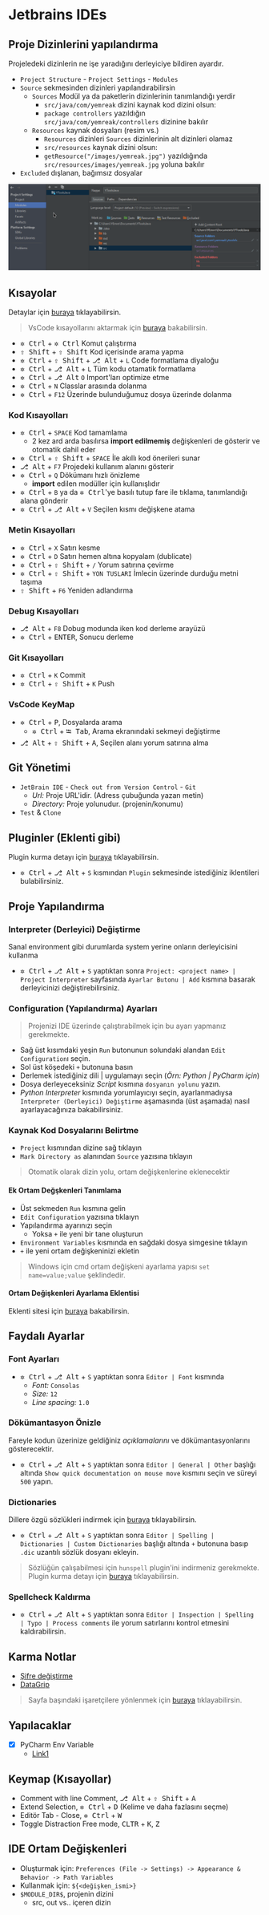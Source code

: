 # Jetbrains IDEs <!-- omit in toc -->

## Proje Dizinlerini yapılandırma

Projeledeki dizinlerin ne işe yaradığını derleyiciye bildiren ayardır.

- `Project Structure` - `Project Settings` - `Modules`
- `Source` sekmesinden dizinleri yapılandırabilirsin
  - `Sources` Modül ya da paketlerin dizinlerinin tanımlandığı yerdir
    - `src/java/com/yemreak` dizini kaynak kod dizini olsun:
    - `package controllers` yazıldığın `src/java/com/yemreak/controllers` dizinine bakılır
  - `Resources` kaynak dosyaları (resim vs.)
    - `Resources` dizinleri `Sources` dizinlerinin alt dizinleri olamaz
    - `src/resources` kaynak dizini olsun:
    - `getResource("/images/yemreak.jpg")` yazıldığında `src/resources/images/yemreak.jpg` yoluna bakılır
- `Excluded` dışlanan, bağımsız dosyalar

![jetbrains_project_structures](../res/jetbrains_project_structures.png)

## Kısayolar

Detaylar için [buraya](https://www.jetbrains.com/help/idea/mastering-keyboard-shortcuts.html) tıklayabilirsin.

> VsCode kısayollarını aktarmak için [buraya](https://plugins.jetbrains.com/plugin/12062-vs-code-keymap/versions) bakabilirsin.

- <kbd>✲ Ctrl</kbd> + <kbd>✲ Ctrl</kbd> Komut çalıştırma
- <kbd>⇧ Shift</kbd> + <kbd>⇧ Shift</kbd> Kod içerisinde arama yapma
- <kbd>✲ Ctrl</kbd> + <kbd>⇧ Shift</kbd> + <kbd>⎇ Alt</kbd> + `L` Code formatlama diyaloğu
- <kbd>✲ Ctrl</kbd> + <kbd>⎇ Alt</kbd> + `L` Tüm kodu otamatik formatlama
- <kbd>✲ Ctrl</kbd> + <kbd>⎇ Alt</kbd> `O` Import'ları optimize etme
- <kbd>✲ Ctrl</kbd> + `N` Classlar arasında dolanma
- <kbd>✲ Ctrl</kbd> + `F12` Üzerinde bulunduğumuz dosya üzerinde dolanma

### Kod Kısayolları

- <kbd>✲ Ctrl</kbd> + `SPACE` Kod tamamlama
  - 2 kez ard arda basılırsa **import edilmemiş** değişkenleri de gösterir ve otomatik dahil eder
- <kbd>✲ Ctrl</kbd> + <kbd>⇧ Shift</kbd> + `SPACE` İle akıllı kod önerileri sunar
- <kbd>⎇ Alt</kbd> + `F7` Projedeki kullanım alanını gösterir
- <kbd>✲ Ctrl</kbd> + `Q` Dökümanı hızlı önizleme
  - **import** edilen modüller için kullanışlıdır
- <kbd>✲ Ctrl</kbd> + `B` ya da <kbd>✲ Ctrl</kbd>'ye basılı tutup fare ile tıklama, tanımlandığı alana gönderir
- <kbd>✲ Ctrl</kbd> + <kbd>⎇ Alt</kbd> + `V` Seçilen kısmı değişkene atama

### Metin Kısayolları

- <kbd>✲ Ctrl</kbd> + `X` Satırı kesme
- <kbd>✲ Ctrl</kbd> + `D` Satırı hemen altına kopyalam (dublicate)
- <kbd>✲ Ctrl</kbd> + <kbd>⇧ Shift</kbd> + `/` Yorum satırına çevirme
- <kbd>✲ Ctrl</kbd> + <kbd>⇧ Shift</kbd> + `YON TUSLARI` İmlecin üzerinde durduğu metni taşıma
- <kbd>⇧ Shift</kbd> + `F6` Yeniden adlandırma

### Debug Kısayolları

- <kbd>⎇ Alt</kbd> + `F8` Dobug modunda iken kod derleme arayüzü
- <kbd>✲ Ctrl</kbd> + <kbd>ENTER</kbd>, Sonucu derleme

### Git Kısayolları

- <kbd>✲ Ctrl</kbd> + `K` Commit
- <kbd>✲ Ctrl</kbd> + <kbd>⇧ Shift</kbd> + `K` Push

### VsCode KeyMap

- <kbd>✲ Ctrl</kbd> + <kbd>P</kbd>, Dosyalarda arama
  - <kbd>✲ Ctrl</kbd> + <kbd>⭾ Tab</kbd>, Arama ekranındaki sekmeyi değiştirme
- <kbd>⎇ Alt</kbd> + <kbd>⇧ Shift</kbd> + <kbd>A</kbd>, Seçilen alanı yorum satırına alma

## Git Yönetimi

- `JetBrain IDE` - `Check out from Version Control` - `Git`
  - _Url:_ Proje URL'idir. (Adress çubuğunda yazan metin)
  - _Directory:_ Proje yolunudur. (projenin/konumu)
- `Test` & `Clone`

## Pluginler (Eklenti gibi)

Plugin kurma detayı için [buraya](https://www.jetbrains.com/help/idea/managing-plugins.html) tıklayabilirsin.

- <kbd>✲ Ctrl</kbd> + <kbd>⎇ Alt</kbd> + `S` kısmından `Plugin` sekmesinde istediğiniz iklentileri bulabilirsiniz.

## Proje Yapılandırma

### Interpreter (Derleyici) Değiştirme

Sanal environment gibi durumlarda system yerine onların derleyicisini kullanma

- <kbd>✲ Ctrl</kbd> + <kbd>⎇ Alt</kbd> + `S` yaptıktan sonra `Project: <project name> | Project Interpreter` sayfasında `Ayarlar Butonu | Add` kısmına basarak derleyicinizi değiştirebilirsiniz.

### Configuration (Yapılandırma) Ayarları

> Projenizi IDE üzerinde çalıştırabilmek için bu ayarı yapmanız gerekmekte.

- Sağ üst kısımdaki yeşin `Run` butonunun solundaki alandan `Edit Configuration`ı seçin.
- Sol üst köşedeki `+` butonuna basın
- Derlemek istediğiniz dili | uygulamayı seçin (_Örn: Python | PyCharm için_)
- Dosya derleyeceksiniz _Script_ kısmına `dosyanın yolunu` yazın.
- _Python Interpreter_ kısmında yorumlayıcıyı seçin, ayarlanmadıysa `Interpreter (Derleyici) Değiştirme` aşamasında (üst aşamada) nasıl ayarlayacağınıza bakabilirsiniz.

### Kaynak Kod Dosyalarını Belirtme

- `Project` kısmından dizine sağ tıklayın
- `Mark Directory as` alanından `Source` yazısına tıklayın

> Otomatik olarak dizin yolu, ortam değişkenlerine eklenecektir

#### Ek Ortam Değşkenleri Tanımlama

- Üst sekmeden `Run` kısmına gelin
- `Edit Configuration` yazısına tıklaıyn
- Yapılandırma ayarınızı seçin
  - Yoksa `+` ile yeni bir tane oluşturun
- `Environment Variables` kısmında en sağdaki dosya simgesine tıklayın
- `+` ile yeni ortam değişkeninizi ekletin

> Windows için cmd ortam değişkeni ayarlama yapısı `set name=value;value` şeklindedir.

#### Ortam Değişkenleri Ayarlama Eklentisi

Eklenti sitesi için [buraya](https://github.com/ashald/EnvFile/blob/develop/README.md) bakabilirsin.

## Faydalı Ayarlar

### Font Ayarları

- <kbd>✲ Ctrl</kbd> + <kbd>⎇ Alt</kbd> + `S` yaptıktan sonra `Editor | Font` kısmında
  - _Font:_ `Consolas`
  - _Size:_ `12`
  - _Line spacing:_ `1.0`

### Dökümantasyon Önizle

Fareyle kodun üzerinize geldiğiniz _açıklamalarını_ ve dökümantasyonlarını gösterecektir.

- <kbd>✲ Ctrl</kbd> + <kbd>⎇ Alt</kbd> + `S` yaptıktan sonra `Editor | General | Other` başlığı altında `Show quick documentation on mouse move` kısmını seçin ve süreyi `500` yapın.

### Dictionaries

Dillere özgü sözlükleri indirmek için [buraya](https://drive.google.com/open?id=1UAGLGvwv_zLBzH7zH1oGRvYhzzP67M4k) tıklayabilirsin.

- <kbd>✲ Ctrl</kbd> + <kbd>⎇ Alt</kbd> + `S` yaptıktan sonra `Editor | Spelling | Dictionaries | Custom Dictionaries` başlığı altında `+` butonuna basıp `.dic` uzantılı sözlük dosyanı ekleyin.

> Sözlüğün çalışabilmesi için `hunspell` plugin'ini indirmeniz gerekmekte. Plugin kurma detayı için [buraya](https://www.jetbrains.com/help/idea/managing-plugins.html) tıklayabilirsin.

### Spellcheck Kaldırma

- <kbd>✲ Ctrl</kbd> + <kbd>⎇ Alt</kbd> + `S` yaptıktan sonra `Editor | Inspection | Spelling | Typo | Process comments` ile yorum satırlarını kontrol etmesini kaldırabilirsin.

## Karma Notlar

- [Şifre değiştirme](https://stackoverflow.com/a/37959112)
- [DataGrip](https://www.jetbrains.com/datagrip/)

> Sayfa başındaki işaretçilere yönlenmek için [buraya](#Y%C3%B6nlendirme) tıklayabilirsin.

## Yapılacaklar

- [x] PyCharm Env Variable
  - [Link1](https://stackoverflow.com/a/42708476/9770490)

## Keymap (Kısayollar)

- Comment with line Comment, <kbd>⎇ Alt</kbd> + <kbd>⇧ Shift</kbd> + <kbd>A</kbd>
- Extend Selection, <kbd>✲ Ctrl</kbd> + <kbd>D</kbd> (Kelime ve daha fazlasını seçme)
- Editör Tab - Close, <kbd>✲ Ctrl</kbd> + <kbd>W</kbd>
- Toggle Distraction Free mode, <kbd>CLTR</kbd> + <kbd>K</kbd>, <kbd>Z</kbd>

## IDE Ortam Değişkenleri

- Oluşturmak için: `Preferences (File -> Settings) -> Appearance & Behavior -> Path Variables`
- Kullanmak için: `${<değişken_ismi>}`
- `$MODULE_DIR$`, projenin dizini
  - src, out vs.. içeren dizin

